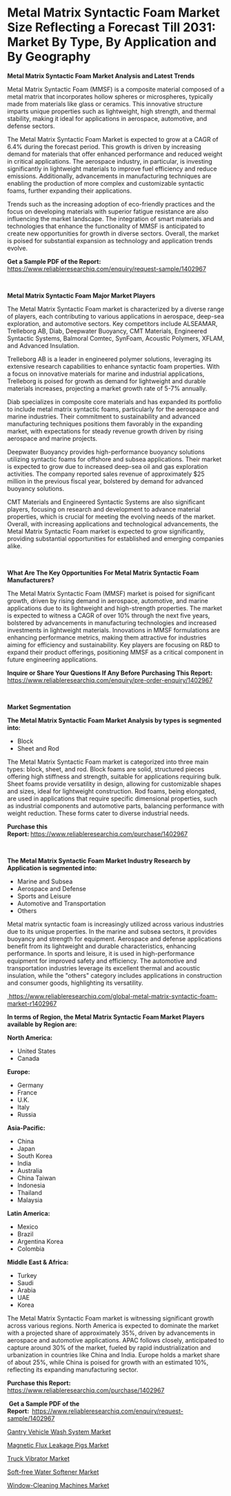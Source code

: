 <p><h1>Metal Matrix Syntactic Foam Market Size Reflecting a Forecast Till 2031: Market By Type, By Application and By Geography</h1></p><p><strong>Metal Matrix Syntactic Foam Market Analysis and Latest Trends</strong></p>
<p><p>Metal Matrix Syntactic Foam (MMSF) is a composite material composed of a metal matrix that incorporates hollow spheres or microspheres, typically made from materials like glass or ceramics. This innovative structure imparts unique properties such as lightweight, high strength, and thermal stability, making it ideal for applications in aerospace, automotive, and defense sectors.</p><p>The Metal Matrix Syntactic Foam Market is expected to grow at a CAGR of 6.4% during the forecast period. This growth is driven by increasing demand for materials that offer enhanced performance and reduced weight in critical applications. The aerospace industry, in particular, is investing significantly in lightweight materials to improve fuel efficiency and reduce emissions. Additionally, advancements in manufacturing techniques are enabling the production of more complex and customizable syntactic foams, further expanding their applications.</p><p>Trends such as the increasing adoption of eco-friendly practices and the focus on developing materials with superior fatigue resistance are also influencing the market landscape. The integration of smart materials and technologies that enhance the functionality of MMSF is anticipated to create new opportunities for growth in diverse sectors. Overall, the market is poised for substantial expansion as technology and application trends evolve.</p></p>
<p><strong>Get a Sample PDF of the Report:&nbsp;</strong> <a href="https://www.reliableresearchiq.com/enquiry/request-sample/1402967?utm_campaign=1780&utm_medium=2&utm_source=Github&utm_content=ia&utm_term=23102024&utm_id=metal-matrix-syntactic-foam">https://www.reliableresearchiq.com/enquiry/request-sample/1402967</a></p>
<p>&nbsp;</p>
<p><strong>Metal Matrix Syntactic Foam Major Market Players</strong></p>
<p><p>The Metal Matrix Syntactic Foam market is characterized by a diverse range of players, each contributing to various applications in aerospace, deep-sea exploration, and automotive sectors. Key competitors include ALSEAMAR, Trelleborg AB, Diab, Deepwater Buoyancy, CMT Materials, Engineered Syntactic Systems, Balmoral Comtec, SynFoam, Acoustic Polymers, XFLAM, and Advanced Insulation.</p><p>Trelleborg AB is a leader in engineered polymer solutions, leveraging its extensive research capabilities to enhance syntactic foam properties. With a focus on innovative materials for marine and industrial applications, Trelleborg is poised for growth as demand for lightweight and durable materials increases, projecting a market growth rate of 5-7% annually.</p><p>Diab specializes in composite core materials and has expanded its portfolio to include metal matrix syntactic foams, particularly for the aerospace and marine industries. Their commitment to sustainability and advanced manufacturing techniques positions them favorably in the expanding market, with expectations for steady revenue growth driven by rising aerospace and marine projects.</p><p>Deepwater Buoyancy provides high-performance buoyancy solutions utilizing syntactic foams for offshore and subsea applications. Their market is expected to grow due to increased deep-sea oil and gas exploration activities. The company reported sales revenue of approximately $25 million in the previous fiscal year, bolstered by demand for advanced buoyancy solutions.</p><p>CMT Materials and Engineered Syntactic Systems are also significant players, focusing on research and development to advance material properties, which is crucial for meeting the evolving needs of the market. Overall, with increasing applications and technological advancements, the Metal Matrix Syntactic Foam market is expected to grow significantly, providing substantial opportunities for established and emerging companies alike.</p></p>
<p>&nbsp;</p>
<p><strong>What Are The Key Opportunities For Metal Matrix Syntactic Foam Manufacturers?</strong></p>
<p><p>The Metal Matrix Syntactic Foam (MMSF) market is poised for significant growth, driven by rising demand in aerospace, automotive, and marine applications due to its lightweight and high-strength properties. The market is expected to witness a CAGR of over 10% through the next five years, bolstered by advancements in manufacturing technologies and increased investments in lightweight materials. Innovations in MMSF formulations are enhancing performance metrics, making them attractive for industries aiming for efficiency and sustainability. Key players are focusing on R&D to expand their product offerings, positioning MMSF as a critical component in future engineering applications.</p></p>
<p><strong>Inquire or Share Your Questions If Any Before Purchasing This Report:</strong> <a href="https://www.reliableresearchiq.com/enquiry/pre-order-enquiry/1402967?utm_campaign=1780&utm_medium=2&utm_source=Github&utm_content=ia&utm_term=23102024&utm_id=metal-matrix-syntactic-foam">https://www.reliableresearchiq.com/enquiry/pre-order-enquiry/1402967</a></p>
<p>&nbsp;</p>
<p><strong>Market Segmentation</strong></p>
<p><strong>The Metal Matrix Syntactic Foam Market Analysis by types is segmented into:</strong></p>
<p><ul><li>Block</li><li>Sheet and Rod</li></ul></p>
<p><p>The Metal Matrix Syntactic Foam market is categorized into three main types: block, sheet, and rod. Block foams are solid, structured pieces offering high stiffness and strength, suitable for applications requiring bulk. Sheet foams provide versatility in design, allowing for customizable shapes and sizes, ideal for lightweight construction. Rod foams, being elongated, are used in applications that require specific dimensional properties, such as industrial components and automotive parts, balancing performance with weight reduction. These forms cater to diverse industrial needs.</p></p>
<p><strong>Purchase this Report:&nbsp;</strong><a href="https://www.reliableresearchiq.com/purchase/1402967?utm_campaign=1780&utm_medium=2&utm_source=Github&utm_content=ia&utm_term=23102024&utm_id=metal-matrix-syntactic-foam">https://www.reliableresearchiq.com/purchase/1402967</a></p>
<p>&nbsp;</p>
<p><strong>The Metal Matrix Syntactic Foam Market Industry Research by Application is segmented into:</strong></p>
<p><ul><li>Marine and Subsea</li><li>Aerospace and Defense</li><li>Sports and Leisure</li><li>Automotive and Transportation</li><li>Others</li></ul></p>
<p><p>Metal matrix syntactic foam is increasingly utilized across various industries due to its unique properties. In the marine and subsea sectors, it provides buoyancy and strength for equipment. Aerospace and defense applications benefit from its lightweight and durable characteristics, enhancing performance. In sports and leisure, it is used in high-performance equipment for improved safety and efficiency. The automotive and transportation industries leverage its excellent thermal and acoustic insulation, while the "others" category includes applications in construction and consumer goods, highlighting its versatility.</p></p>
<p><a href="https://www.reliableresearchiq.com/global-metal-matrix-syntactic-foam-market-r1402967?utm_campaign=1780&utm_medium=2&utm_source=Github&utm_content=ia&utm_term=23102024&utm_id=metal-matrix-syntactic-foam">&nbsp;https://www.reliableresearchiq.com/global-metal-matrix-syntactic-foam-market-r1402967</a></p>
<p><strong>In terms of Region, the Metal Matrix Syntactic Foam Market Players available by Region are:</strong></p>
<p>
    <p> <strong> North America: </strong>
        <ul>
            <li>United States</li>
            <li>Canada</li>
        </ul>
        </p> 
    <p> <strong> Europe: </strong>
        <ul>
            <li>Germany</li>
            <li>France</li>
            <li>U.K.</li>
            <li>Italy</li>
            <li>Russia</li>
        </ul>
        </p> 
    <p> <strong> Asia-Pacific: </strong>
        <ul>
            <li>China</li>
            <li>Japan</li>
            <li>South Korea</li>
            <li>India</li>
            <li>Australia</li>
            <li>China Taiwan</li>
            <li>Indonesia</li>
            <li>Thailand</li>
            <li>Malaysia</li>
        </ul>
        </p> 
    <p> <strong> Latin America: </strong>
        <ul>
            <li>Mexico</li>
            <li>Brazil</li>
            <li>Argentina Korea</li>
            <li>Colombia</li>
        </ul>
        </p> 
    <p> <strong> Middle East & Africa: </strong>
        <ul>
            <li>Turkey</li>
            <li>Saudi</li>
            <li>Arabia</li>
            <li>UAE</li>
            <li>Korea</li>
        </ul>
    </p>
    </p>
<p><p>The Metal Matrix Syntactic Foam market is witnessing significant growth across various regions. North America is expected to dominate the market with a projected share of approximately 35%, driven by advancements in aerospace and automotive applications. APAC follows closely, anticipated to capture around 30% of the market, fueled by rapid industrialization and urbanization in countries like China and India. Europe holds a market share of about 25%, while China is poised for growth with an estimated 10%, reflecting its expanding manufacturing sector.</p></p>
<p><strong>Purchase this Report: </strong><a href="https://www.reliableresearchiq.com/purchase/1402967?utm_campaign=1780&utm_medium=2&utm_source=Github&utm_content=ia&utm_term=23102024&utm_id=metal-matrix-syntactic-foam">https://www.reliableresearchiq.com/purchase/1402967</a></p>
<p>&nbsp;<strong>Get a Sample PDF of the Report:&nbsp;&nbsp;</strong><a href="https://www.reliableresearchiq.com/enquiry/request-sample/1402967?utm_campaign=1780&utm_medium=2&utm_source=Github&utm_content=ia&utm_term=23102024&utm_id=metal-matrix-syntactic-foam">https://www.reliableresearchiq.com/enquiry/request-sample/1402967</a></p>
<p><strong></strong></p>
<p><p><a href="https://www.linkedin.com/pulse/gantry-vehicle-wash-system-market-trends-focusing-insight-v6s0f?utm_campaign=1780&utm_medium=2&utm_source=Github&utm_content=ia&utm_term=23102024&utm_id=metal-matrix-syntactic-foam">Gantry Vehicle Wash System Market</a></p><p><a href="https://www.linkedin.com/pulse/magnetic-flux-leakage-pigs-revenue-growth-report-2024-2031-rohlf?utm_campaign=1780&utm_medium=2&utm_source=Github&utm_content=ia&utm_term=23102024&utm_id=metal-matrix-syntactic-foam">Magnetic Flux Leakage Pigs Market</a></p><p><a href="https://www.linkedin.com/pulse/strategic-roadmap-success-global-truck-vibrator-market-analysis-suf5f?utm_campaign=1780&utm_medium=2&utm_source=Github&utm_content=ia&utm_term=23102024&utm_id=metal-matrix-syntactic-foam">Truck Vibrator Market</a></p><p><a href="https://www.linkedin.com/pulse/decoding-soft-free-water-softener-industry-dynamics-strategic-5tzkf?utm_campaign=1780&utm_medium=2&utm_source=Github&utm_content=ia&utm_term=23102024&utm_id=metal-matrix-syntactic-foam">Soft-free Water Softener Market</a></p><p><a href="https://www.linkedin.com/pulse/window-cleaning-machines-market-emerging-trends-future-prospects-djf8f?utm_campaign=1780&utm_medium=2&utm_source=Github&utm_content=ia&utm_term=23102024&utm_id=metal-matrix-syntactic-foam">Window-Cleaning Machines Market</a></p></p>
